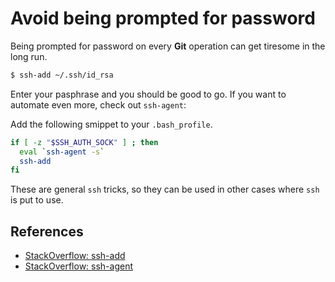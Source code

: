 # Avoid being prompted for password

Being prompted for password on every **Git** operation can get tiresome in the long run.

```bash
$ ssh-add ~/.ssh/id_rsa
```

Enter your pasphrase and you should be good to go. If you want to automate even more, check out `ssh-agent`:

Add the following smippet to your `.bash_profile`.

```bash
if [ -z "$SSH_AUTH_SOCK" ] ; then
  eval `ssh-agent -s`
  ssh-add
fi
```

These are general `ssh` tricks, so they can be used in other cases where `ssh` is put to use.

## References

- [StackOverflow: ssh-add](https://stackoverflow.com/questions/21095054/ssh-key-still-asking-for-password-and-passphrase)
- [StackOverflow: ssh-agent](https://unix.stackexchange.com/questions/90853/how-can-i-run-ssh-add-automatically-without-password-prompt)

